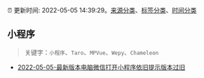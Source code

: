 :alarm_clock: 更新时间: 2022-05-05 14:39:29。[来源分类](../README.md)、[标签分类](../TAGS.md)、[时间分类](../TIMELINE.md)

## 小程序


> 关键字：`小程序`、`Taro`、`MPVue`、`Wepy`、`Chameleon`



- [2022-05-05-最新版本电脑微信打开小程序依旧提示版本过旧](https://www.v2ex.com/t/851022) 